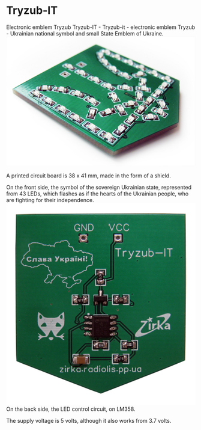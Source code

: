 # Tryzub-IT
Electronic emblem Tryzub
Tryzub-IT - Tryzub-it - electronic emblem Tryzub - Ukrainian national symbol and small State Emblem of Ukraine.
![Tryzub-IT](https://raw.githubusercontent.com/ZirkaTech/Tryzub-IT/master/tryzub-it_3.jpg)

A printed circuit board is 38 x 41 mm, made in the form of a shield.

On the front side, the symbol of the sovereign Ukrainian state, represented from 43 LEDs, which flashes as if the hearts of the Ukrainian people, who are fighting for their independence.
![Tryzub-IT](https://raw.githubusercontent.com/ZirkaTech/Tryzub-IT/master/tryzub-it_2.jpg)
On the back side, the LED control circuit, on LM358.

The supply voltage is 5 volts, although it also works from 3.7 volts.
